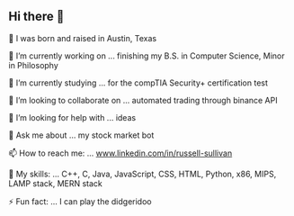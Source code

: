 ## Hi there 👋

👶 I was born and raised in Austin, Texas

🔭 I’m currently working on ... finishing my B.S. in Computer Science, Minor in Philosophy

🌱 I’m currently studying ... for the compTIA Security+ certification test

👯 I’m looking to collaborate on ... automated trading through binance API

🤔 I’m looking for help with ... ideas

💬 Ask me about ... my stock market bot

📫 How to reach me: ... www.linkedin.com/in/russell-sullivan

🍳 My skills: ... C++, C, Java, JavaScript, CSS, HTML, Python, x86, MIPS, LAMP stack, MERN stack

⚡ Fun fact: ... I can play the didgeridoo 



